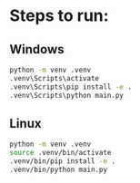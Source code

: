 # Steps to run:

## Windows
```sh
python -m venv .venv
.venv\Scripts\activate
.venv\Scripts\pip install -e .
.venv\Scripts\python main.py
```

## Linux
```sh
python -m venv .venv  
source .venv/bin/activate
.venv/bin/pip install -e . 
.venv/bin/python main.py  
```